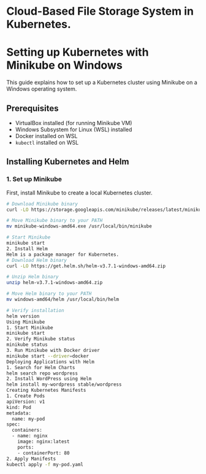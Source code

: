 # Cloud-Based File Storage System in Kubernetes.
# Setting up Kubernetes with Minikube on Windows

This guide explains how to set up a Kubernetes cluster using Minikube on a Windows operating system.

## Prerequisites

- VirtualBox installed (for running Minikube VM)
- Windows Subsystem for Linux (WSL) installed
- Docker installed on WSL
- `kubectl` installed on WSL

## Installing Kubernetes and Helm

### 1. Set up Minikube

First, install Minikube to create a local Kubernetes cluster.

```bash
# Download Minikube binary
curl -LO https://storage.googleapis.com/minikube/releases/latest/minikube-windows-amd64.exe

# Move Minikube binary to your PATH
mv minikube-windows-amd64.exe /usr/local/bin/minikube

# Start Minikube
minikube start
2. Install Helm
Helm is a package manager for Kubernetes.
# Download Helm binary
curl -LO https://get.helm.sh/helm-v3.7.1-windows-amd64.zip

# Unzip Helm binary
unzip helm-v3.7.1-windows-amd64.zip

# Move Helm binary to your PATH
mv windows-amd64/helm /usr/local/bin/helm

# Verify installation
helm version
Using Minikube
1. Start Minikube
minikube start
2. Verify Minikube status
minikube status
3. Run Minikube with Docker driver
minikube start --driver=docker
Deploying Applications with Helm
1. Search for Helm Charts
helm search repo wordpress
2. Install WordPress using Helm
helm install my-wordpress stable/wordpress
Creating Kubernetes Manifests
1. Create Pods
apiVersion: v1
kind: Pod
metadata:
  name: my-pod
spec:
  containers:
  - name: nginx
    image: nginx:latest
    ports:
    - containerPort: 80
2. Apply Manifests
kubectl apply -f my-pod.yaml

